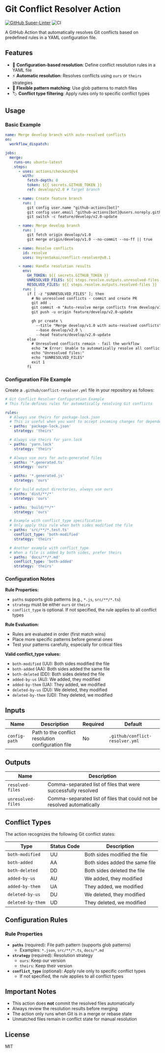 # Git Conflict Resolver Action

[![GitHub Super-Linter](https://github.com/VeyronSakai/conflict-resolver/actions/workflows/linter.yml/badge.svg)](https://github.com/super-linter/super-linter)
![CI](https://github.com/VeyronSakai/conflict-resolver/actions/workflows/ci.yml/badge.svg)

A GitHub Action that automatically resolves Git conflicts based on predefined
rules in a YAML configuration file.

## Features

- 🔧 **Configuration-based resolution**: Define conflict resolution rules in a
  YAML file
- ⚡ **Automatic resolution**: Resolves conflicts using `ours` or `theirs`
  strategies
- 🎨 **Flexible pattern matching**: Use glob patterns to match files
- 🏷️ **Conflict type filtering**: Apply rules only to specific conflict types

## Usage

### Basic Example

```yaml
name: Merge develop branch with auto-resolved conflicts
on:
  workflow_dispatch:

jobs:
  merge:
    runs-on: ubuntu-latest
    steps:
      - uses: actions/checkout@v4
        with:
          fetch-depth: 0
          token: ${{ secrets.GITHUB_TOKEN }}
          ref: develop/v2.0 # Target branch

      - name: Create feature branch
        run: |
          git config user.name "github-actions[bot]"
          git config user.email "github-actions[bot]@users.noreply.github.com"
          git switch -c feature/develop/v2.0-update

      - name: Merge develop branch
        run: |
          git fetch origin develop/v1.0
          git merge origin/develop/v1.0 --no-commit --no-ff || true

      - name: Resolve conflicts
        id: resolve
        uses: VeyronSakai/conflict-resolver@v0.1

      - name: Handle resolution results
        env:
          GH_TOKEN: ${{ secrets.GITHUB_TOKEN }}
          UNRESOLVED_FILES: ${{ steps.resolve.outputs.unresolved-files }}
          RESOLVED_FILES: ${{ steps.resolve.outputs.resolved-files }}
        run: |
          if [ -z "$UNRESOLVED_FILES" ]; then
            # No unresolved conflicts - commit and create PR
            git add .
            git commit -m "Auto-resolve merge conflicts from develop/v1.0"
            git push -u origin feature/develop/v2.0-update

            gh pr create \
              --title "Merge develop/v1.0 with auto-resolved conflicts" \
              --base develop/v2.0 \
              --head feature/develop/v2.0-update
          else
            # Unresolved conflicts remain - fail the workflow
            echo "❌ Error: Unable to automatically resolve all conflicts"
            echo "Unresolved files:"
            echo "$UNRESOLVED_FILES"
            exit 1
          fi
```

### Configuration File Example

Create a `.github/conflict-resolver.yml` file in your repository as follows:

```yaml
# Git Conflict Resolver Configuration Example
# This file defines rules for automatically resolving Git conflicts

rules:
  # Always use theirs for package-lock.json
  # This is useful when you want to accept incoming changes for dependency lock files
  - paths: 'package-lock.json'
    strategy: 'theirs'

  # Always use theirs for yarn.lock
  - paths: 'yarn.lock'
    strategy: 'theirs'

  # Always use ours for auto-generated files
  - paths: '*.generated.ts'
    strategy: 'ours'

  - paths: '*.generated.js'
    strategy: 'ours'

  # For build output directories, always use ours
  - paths: 'dist/**/*'
    strategy: 'ours'

  - paths: 'build/**/*'
    strategy: 'ours'

  # Example with conflict_type specification
  # Only apply this rule when both sides modified the file
  - paths: 'src/**/*.test.ts'
    conflict_type: 'both-modified'
    strategy: 'theirs'

  # Another example with conflict_type
  # When a file is added by both sides, prefer theirs
  - paths: 'docs/**/*.md'
    conflict_type: 'both-added'
    strategy: 'theirs'
```

### Configuration Notes

**Rule Properties:**

- `paths` supports glob patterns (e.g., `*.js`, `src/**/*.ts`)
- `strategy` must be either `ours` or `theirs`
- `conflict_type` is optional. If not specified, the rule applies to all
  conflict types

**Rule Evaluation:**

- Rules are evaluated in order (first match wins)
- Place more specific patterns before general ones
- Test your patterns carefully, especially for critical files

**Valid conflict_type values:**

- `both-modified` (UU): Both sides modified the file
- `both-added` (AA): Both sides added the same file
- `both-deleted` (DD): Both sides deleted the file
- `added-by-us` (AU): We added, they modified
- `added-by-them` (UA): They added, we modified
- `deleted-by-us` (DU): We deleted, they modified
- `deleted-by-them` (UD): They deleted, we modified

## Inputs

| Name          | Description                                        | Required | Default                         |
| ------------- | -------------------------------------------------- | -------- | ------------------------------- |
| `config-path` | Path to the conflict resolution configuration file | No       | `.github/conflict-resolver.yml` |

## Outputs

| Name               | Description                                                            |
| ------------------ | ---------------------------------------------------------------------- |
| `resolved-files`   | Comma-separated list of files that were successfully resolved          |
| `unresolved-files` | Comma-separated list of files that could not be resolved automatically |

## Conflict Types

The action recognizes the following Git conflict states:

| Type              | Status Code | Description                    |
| ----------------- | ----------- | ------------------------------ |
| `both-modified`   | UU          | Both sides modified the file   |
| `both-added`      | AA          | Both sides added the same file |
| `both-deleted`    | DD          | Both sides deleted the file    |
| `added-by-us`     | AU          | We added, they modified        |
| `added-by-them`   | UA          | They added, we modified        |
| `deleted-by-us`   | DU          | We deleted, they modified      |
| `deleted-by-them` | UD          | They deleted, we modified      |

## Configuration Rules

### Rule Properties

- **`paths`** (required): File path pattern (supports glob patterns)
  - Examples: `*.json`, `src/**/*.ts`, `docs/*.md`
- **`strategy`** (required): Resolution strategy
  - `ours`: Keep our version
  - `theirs`: Keep their version
- **`conflict_type`** (optional): Apply rule only to specific conflict types
  - If not specified, the rule applies to all conflict types

## Important Notes

- This action does **not** commit the resolved files automatically
- Always review the resolution results before merging
- The action only runs when Git is in a merge or rebase state
- Unmatched files remain in conflict state for manual resolution

## License

MIT
